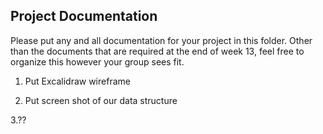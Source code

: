 ## Project Documentation

Please put any and all documentation for your project in this folder. Other than the documents that are required at the end of week 13, feel free to organize this however your group sees fit.

1. Put Excalidraw wireframe

2. Put screen shot of our data structure

3.??
